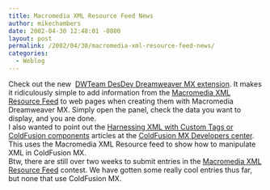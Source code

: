 ```yaml
---
title: Macromedia XML Resource Feed News
author: mikechambers
date: 2002-04-30 12:48:01 -0800
layout: post
permalink: /2002/04/30/macromedia-xml-resource-feed-news/
categories:
  - Weblog
---
```



Check out the new&nbsp; [DWTeam DesDev Dreamweaver MX extension][1]. It makes it ridiculously simple to add information from the [Macromedia XML Resource Feed][2] to web pages when creating them with Macromedia Dreamweaver MX. Simply open the panel, check the data you want to display, and&nbsp;you are done.  
I also wanted to point out the [Harnessing XML with Custom Tags or ColdFusion components][3] articles at the [ColdFusion MX Developers center][4]. This uses the Macromedia XML Resource feed to show how to manipulate XML in ColdFusion MX.  
Btw, there are still over two weeks to submit entries in the [Macromedia XML Resource Feed][5] contest. We have gotten some really cool entries thus far, but none that use ColdFusion MX.

 [1]: http://www.dwteam.com/Tutorials/dwtdesdev/index.asp
 [2]: http://www.macromedia.com/desdev/articles/xml_resource_feed.html
 [3]: http://www.macromedia.com/desdev/mx/coldfusion/articles/custom_cf_tag.html
 [4]: http://www.macromedia.com/desdev/mx/coldfusion/index.html
 [5]: http://www.macromedia.com/desdev/xml_feed/